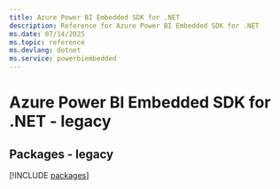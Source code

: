 ```yaml
---
title: Azure Power BI Embedded SDK for .NET
description: Reference for Azure Power BI Embedded SDK for .NET
ms.date: 07/14/2025
ms.topic: reference
ms.devlang: dotnet
ms.service: powerbiembedded
---
```

# Azure Power BI Embedded SDK for .NET - legacy
## Packages - legacy
[!INCLUDE [packages](power-bi-embedded-index.md)]
